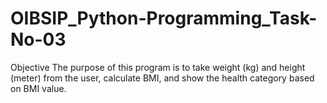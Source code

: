 # OIBSIP_Python-Programming_Task-No-03
Objective  The purpose of this program is to take weight (kg) and height (meter) from the user, calculate BMI, and show the health category based on BMI value.
